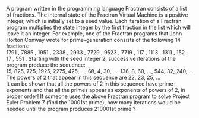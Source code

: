   A program written in the programming language Fractran consists of a list of fractions.    The internal state of the Fractran Virtual Machine is a positive integer, which is initially set to a seed value. Each iteration of a Fractran program multiplies the state integer by the first fraction in the list which will leave it an integer.    For example, one of the Fractran programs that John Horton Conway wrote for prime-generation consists of the following 14 fractions:<br />            1791    ,        7885    ,        1951    ,        2338    ,        2933    ,        7729    ,        9523    ,        7719    ,        117    ,        1113    ,        1311    ,        152    ,        17    ,        551    .          Starting with the seed integer 2, successive iterations of the program produce the sequence:<br />  15, 825, 725, 1925, 2275, 425, ..., 68, 4, 30, ..., 136, 8, 60, ..., 544, 32, 240, ...    The powers of 2 that appear in this sequence are 22, 23, 25, ...<br />  It can be shown that all the powers of 2 in this sequence have prime exponents and that all the primes appear as exponents of powers of 2, in proper order!    If someone uses the above Fractran program to solve Project Euler Problem 7 (find the 10001st prime), how many iterations would be needed until the program produces 210001st prime ?  